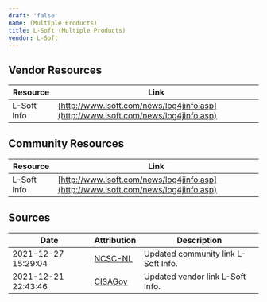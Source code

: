 ```yaml
---
draft: 'false'
name: (Multiple Products)
title: L-Soft (Multiple Products)
vendor: L-Soft
---
```


## Vendor Resources
| Resource | Link |
| --- | --- |
| L-Soft Info | [http://www.lsoft.com/news/log4jinfo.asp](http://www.lsoft.com/news/log4jinfo.asp) |

## Community Resources
| Resource | Link |
| --- | --- |
| L-Soft Info | [http://www.lsoft.com/news/log4jinfo.asp](http://www.lsoft.com/news/log4jinfo.asp) |


## Sources
| Date | Attribution | Description |
| --- | --- | --- |
| 2021-12-27 15:29:04 | [NCSC-NL](https://github.com/NCSC-NL/log4shell/blob/main/software/README.md) | Updated community link L-Soft Info.  |
| 2021-12-21 22:43:46 | [CISAGov](https://raw.githubusercontent.com/cisagov/log4j-affected-db/develop/README.md) | Updated vendor link L-Soft Info.  |

